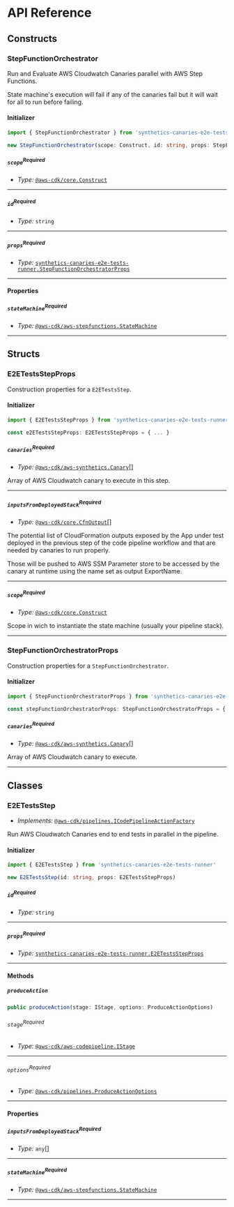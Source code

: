 # API Reference <a name="API Reference"></a>

## Constructs <a name="Constructs"></a>

### StepFunctionOrchestrator <a name="synthetics-canaries-e2e-tests-runner.StepFunctionOrchestrator"></a>

Run and Evaluate AWS Cloudwatch Canaries parallel with AWS Step Functions.

State machine's execution will fail if any of the canaries fail but it will wait for all to run before failing.

#### Initializer <a name="synthetics-canaries-e2e-tests-runner.StepFunctionOrchestrator.Initializer"></a>

```typescript
import { StepFunctionOrchestrator } from 'synthetics-canaries-e2e-tests-runner'

new StepFunctionOrchestrator(scope: Construct, id: string, props: StepFunctionOrchestratorProps)
```

##### `scope`<sup>Required</sup> <a name="synthetics-canaries-e2e-tests-runner.StepFunctionOrchestrator.parameter.scope"></a>

- *Type:* [`@aws-cdk/core.Construct`](#@aws-cdk/core.Construct)

---

##### `id`<sup>Required</sup> <a name="synthetics-canaries-e2e-tests-runner.StepFunctionOrchestrator.parameter.id"></a>

- *Type:* `string`

---

##### `props`<sup>Required</sup> <a name="synthetics-canaries-e2e-tests-runner.StepFunctionOrchestrator.parameter.props"></a>

- *Type:* [`synthetics-canaries-e2e-tests-runner.StepFunctionOrchestratorProps`](#synthetics-canaries-e2e-tests-runner.StepFunctionOrchestratorProps)

---



#### Properties <a name="Properties"></a>

##### `stateMachine`<sup>Required</sup> <a name="synthetics-canaries-e2e-tests-runner.StepFunctionOrchestrator.property.stateMachine"></a>

- *Type:* [`@aws-cdk/aws-stepfunctions.StateMachine`](#@aws-cdk/aws-stepfunctions.StateMachine)

---


## Structs <a name="Structs"></a>

### E2ETestsStepProps <a name="synthetics-canaries-e2e-tests-runner.E2ETestsStepProps"></a>

Construction properties for a `E2ETestsStep`.

#### Initializer <a name="[object Object].Initializer"></a>

```typescript
import { E2ETestsStepProps } from 'synthetics-canaries-e2e-tests-runner'

const e2ETestsStepProps: E2ETestsStepProps = { ... }
```

##### `canaries`<sup>Required</sup> <a name="synthetics-canaries-e2e-tests-runner.E2ETestsStepProps.property.canaries"></a>

- *Type:* [`@aws-cdk/aws-synthetics.Canary`](#@aws-cdk/aws-synthetics.Canary)[]

Array of AWS Cloudwatch canary to execute in this step.

---

##### `inputsFromDeployedStack`<sup>Required</sup> <a name="synthetics-canaries-e2e-tests-runner.E2ETestsStepProps.property.inputsFromDeployedStack"></a>

- *Type:* [`@aws-cdk/core.CfnOutput`](#@aws-cdk/core.CfnOutput)[]

The potential list of CloudFormation outputs exposed by the App under test deployed in the previous step of the code pipeline workflow and that are needed by canaries to run properly.

Those will be pushed to AWS SSM Parameter store to be accessed by the canary at runtime
  using the name set as output ExportName.

---

##### `scope`<sup>Required</sup> <a name="synthetics-canaries-e2e-tests-runner.E2ETestsStepProps.property.scope"></a>

- *Type:* [`@aws-cdk/core.Construct`](#@aws-cdk/core.Construct)

Scope in wich to instantiate the state machine (usually your pipeline stack).

---

### StepFunctionOrchestratorProps <a name="synthetics-canaries-e2e-tests-runner.StepFunctionOrchestratorProps"></a>

Construction properties for a `StepFunctionOrchestrator`.

#### Initializer <a name="[object Object].Initializer"></a>

```typescript
import { StepFunctionOrchestratorProps } from 'synthetics-canaries-e2e-tests-runner'

const stepFunctionOrchestratorProps: StepFunctionOrchestratorProps = { ... }
```

##### `canaries`<sup>Required</sup> <a name="synthetics-canaries-e2e-tests-runner.StepFunctionOrchestratorProps.property.canaries"></a>

- *Type:* [`@aws-cdk/aws-synthetics.Canary`](#@aws-cdk/aws-synthetics.Canary)[]

Array of AWS Cloudwatch canary to execute.

---

## Classes <a name="Classes"></a>

### E2ETestsStep <a name="synthetics-canaries-e2e-tests-runner.E2ETestsStep"></a>

- *Implements:* [`@aws-cdk/pipelines.ICodePipelineActionFactory`](#@aws-cdk/pipelines.ICodePipelineActionFactory)

Run AWS Cloudwatch Canaries end to end tests in parallel in the pipeline.

#### Initializer <a name="synthetics-canaries-e2e-tests-runner.E2ETestsStep.Initializer"></a>

```typescript
import { E2ETestsStep } from 'synthetics-canaries-e2e-tests-runner'

new E2ETestsStep(id: string, props: E2ETestsStepProps)
```

##### `id`<sup>Required</sup> <a name="synthetics-canaries-e2e-tests-runner.E2ETestsStep.parameter.id"></a>

- *Type:* `string`

---

##### `props`<sup>Required</sup> <a name="synthetics-canaries-e2e-tests-runner.E2ETestsStep.parameter.props"></a>

- *Type:* [`synthetics-canaries-e2e-tests-runner.E2ETestsStepProps`](#synthetics-canaries-e2e-tests-runner.E2ETestsStepProps)

---

#### Methods <a name="Methods"></a>

##### `produceAction` <a name="synthetics-canaries-e2e-tests-runner.E2ETestsStep.produceAction"></a>

```typescript
public produceAction(stage: IStage, options: ProduceActionOptions)
```

###### `stage`<sup>Required</sup> <a name="synthetics-canaries-e2e-tests-runner.E2ETestsStep.parameter.stage"></a>

- *Type:* [`@aws-cdk/aws-codepipeline.IStage`](#@aws-cdk/aws-codepipeline.IStage)

---

###### `options`<sup>Required</sup> <a name="synthetics-canaries-e2e-tests-runner.E2ETestsStep.parameter.options"></a>

- *Type:* [`@aws-cdk/pipelines.ProduceActionOptions`](#@aws-cdk/pipelines.ProduceActionOptions)

---


#### Properties <a name="Properties"></a>

##### `inputsFromDeployedStack`<sup>Required</sup> <a name="synthetics-canaries-e2e-tests-runner.E2ETestsStep.property.inputsFromDeployedStack"></a>

- *Type:* `any`[]

---

##### `stateMachine`<sup>Required</sup> <a name="synthetics-canaries-e2e-tests-runner.E2ETestsStep.property.stateMachine"></a>

- *Type:* [`@aws-cdk/aws-stepfunctions.StateMachine`](#@aws-cdk/aws-stepfunctions.StateMachine)

---



